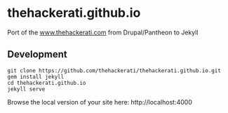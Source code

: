 thehackerati.github.io
======================

Port of the www.thehackerati.com from Drupal/Pantheon to Jekyll

Development
-----------

    git clone https://github.com/thehackerati/thehackerati.github.io.git
    gem install jekyll
    cd thehackerati.github.io 
    jekyll serve

Browse the local version of your site here: http://localhost:4000

